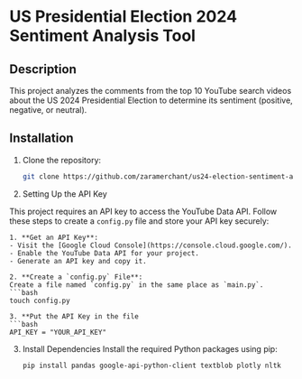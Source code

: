 # US Presidential Election 2024 Sentiment Analysis Tool

## Description
This project analyzes the comments from the top 10 YouTube search videos about the US 2024 Presidential Election to determine its sentiment (positive, negative, or neutral).

## Installation
1. Clone the repository:
   ```bash
   git clone https://github.com/zaramerchant/us24-election-sentiment-analysis.git
2. Setting Up the API Key

This project requires an API key to access the YouTube Data API. Follow these steps to create a `config.py` file and store your API key securely:

    1. **Get an API Key**:
    - Visit the [Google Cloud Console](https://console.cloud.google.com/).
    - Enable the YouTube Data API for your project.
    - Generate an API key and copy it.

    2. **Create a `config.py` File**:
    Create a file named `config.py` in the same place as `main.py`. 
    ```bash
    touch config.py

    3. **Put the API Key in the file
    ```bash
    API_KEY = "YOUR_API_KEY"

3. Install Dependencies
    Install the required Python packages using pip:
    ```bash
    pip install pandas google-api-python-client textblob plotly nltk